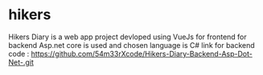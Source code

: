 # hikers
Hikers Diary is a web app project devloped using VueJs for frontend
for backend Asp.net core is used and chosen language is C# link for backend code : https://github.com/54m33rXcode/Hikers-Diary-Backend-Asp-Dot-Net-.git 
